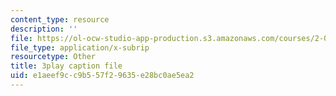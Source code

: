 ```yaml
---
content_type: resource
description: ''
file: https://ol-ocw-studio-app-production.s3.amazonaws.com/courses/2-003sc-engineering-dynamics-fall-2011/e1aeef9cc9b557f29635e28bc0ae5ea2_6wPHoFjnYXI.vtt
file_type: application/x-subrip
resourcetype: Other
title: 3play caption file
uid: e1aeef9c-c9b5-57f2-9635-e28bc0ae5ea2
---
```

